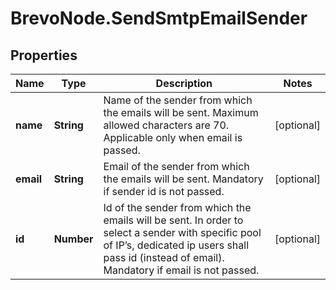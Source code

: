 # BrevoNode.SendSmtpEmailSender

## Properties
Name | Type | Description | Notes
------------ | ------------- | ------------- | -------------
**name** | **String** | Name of the sender from which the emails will be sent. Maximum allowed characters are 70. Applicable only when email is passed. | [optional] 
**email** | **String** | Email of the sender from which the emails will be sent. Mandatory if sender id is not passed. | [optional] 
**id** | **Number** | Id of the sender from which the emails will be sent. In order to select a sender with specific pool of IP’s, dedicated ip users shall pass id (instead of email). Mandatory if email is not passed. | [optional] 


